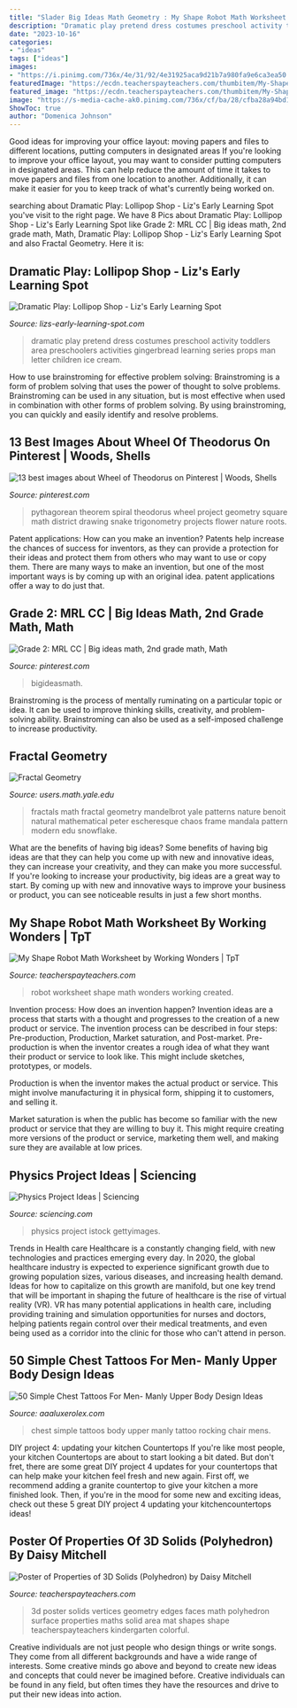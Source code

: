 ```yaml
---
title: "Slader Big Ideas Math Geometry : My Shape Robot Math Worksheet By Working Wonders"
description: "Dramatic play pretend dress costumes preschool activity toddlers area preschoolers activities gingerbread learning series props man letter children ice cream"
date: "2023-10-16"
categories:
- "ideas"
tags: ["ideas"]
images:
- "https://i.pinimg.com/736x/4e/31/92/4e31925aca9d21b7a980fa9e6ca3ea50.jpg"
featuredImage: "https://ecdn.teacherspayteachers.com/thumbitem/My-Shape-Robot-Math-Worksheet-3160705-1500873713/original-3160705-1.jpg"
featured_image: "https://ecdn.teacherspayteachers.com/thumbitem/My-Shape-Robot-Math-Worksheet-3160705-1500873713/original-3160705-1.jpg"
image: "https://s-media-cache-ak0.pinimg.com/736x/cf/ba/28/cfba28a94bd1897aa805186594a5f154--pythagorean-theorem-trigonometry.jpg"
ShowToc: true
author: "Domenica Johnson"
---
```



Good ideas for improving your office layout: moving papers and files to different locations, putting computers in designated areas
If you're looking to improve your office layout, you may want to consider putting computers in designated areas. This can help reduce the amount of time it takes to move papers and files from one location to another. Additionally, it can make it easier for you to keep track of what's currently being worked on.

	

		
searching about Dramatic Play: Lollipop Shop - Liz&#039;s Early Learning Spot you've visit to the right page. We have 8 Pics about Dramatic Play: Lollipop Shop - Liz&#039;s Early Learning Spot like Grade 2: MRL CC | Big ideas math, 2nd grade math, Math, Dramatic Play: Lollipop Shop - Liz&#039;s Early Learning Spot and also Fractal Geometry. Here it is:
		
    
## Dramatic Play: Lollipop Shop - Liz&#039;s Early Learning Spot

<img loading=lazy src="https://www.lizs-early-learning-spot.com/wp-content/uploads/2015/09/Dramatic-Play-Series.png" onerror="this.onerror=null;this.src='https://tse1.mm.bing.net/th?id=OIP.ibCvsoGZuiHIUSuoPPRjAQHaLH&amp;pid=15.1';" alt="Dramatic Play: Lollipop Shop - Liz&#039;s Early Learning Spot">

_Source: lizs-early-learning-spot.com_

>dramatic play pretend dress costumes preschool activity toddlers area preschoolers activities gingerbread learning series props man letter children ice cream. 

	

How to use brainstroming for effective problem solving:
Brainstroming is a form of problem solving that uses the power of thought to solve problems. Brainstroming can be used in any situation, but is most effective when used in combination with other forms of problem solving. By using brainstroming, you can quickly and easily identify and resolve problems.

    
## 13 Best Images About Wheel Of Theodorus On Pinterest | Woods, Shells

<img loading=lazy src="https://s-media-cache-ak0.pinimg.com/736x/cf/ba/28/cfba28a94bd1897aa805186594a5f154--pythagorean-theorem-trigonometry.jpg" onerror="this.onerror=null;this.src='https://tse4.mm.bing.net/th?id=OIP.0_a9a335sR6fMNVW1D8chAHaKJ&amp;pid=15.1';" alt="13 best images about Wheel of Theodorus on Pinterest | Woods, Shells">

_Source: pinterest.com_

>pythagorean theorem spiral theodorus wheel project geometry square math district drawing snake trigonometry projects flower nature roots. 

	

Patent applications: How can you make an invention?
Patents help increase the chances of success for inventors, as they can provide a protection for their ideas and protect them from others who may want to use or copy them. There are many ways to make an invention, but one of the most important ways is by coming up with an original idea. patent applications offer a way to do just that.

    
## Grade 2: MRL CC | Big Ideas Math, 2nd Grade Math, Math

<img loading=lazy src="https://i.pinimg.com/736x/4e/31/92/4e31925aca9d21b7a980fa9e6ca3ea50.jpg" onerror="this.onerror=null;this.src='https://tse4.mm.bing.net/th?id=OIP.dpjCEDWKo44H2bbgHeQfAwAAAA&amp;pid=15.1';" alt="Grade 2: MRL CC | Big ideas math, 2nd grade math, Math">

_Source: pinterest.com_

>bigideasmath. 

	

Brainstroming is the process of mentally ruminating on a particular topic or idea. It can be used to improve thinking skills, creativity, and problem-solving ability. Brainstroming can also be used as a self-imposed challenge to increase productivity.

    
## Fractal Geometry

<img loading=lazy src="http://users.math.yale.edu/public_html/People/frame/Fractals/Vlinders.gif" onerror="this.onerror=null;this.src='https://tse4.mm.bing.net/th?id=OIP.veBM4G9jeUU2AJJMj9apDgHaHE&amp;pid=15.1';" alt="Fractal Geometry">

_Source: users.math.yale.edu_

>fractals math fractal geometry mandelbrot yale patterns nature benoit natural mathematical peter escheresque chaos frame mandala pattern modern edu snowflake. 

	

What are the benefits of having big ideas?
Some benefits of having big ideas are that they can help you come up with new and innovative ideas, they can increase your creativity, and they can make you more successful. If you're looking to increase your productivity, big ideas are a great way to start. By coming up with new and innovative ways to improve your business or product, you can see noticeable results in just a few short months.

    
## My Shape Robot Math Worksheet By Working Wonders | TpT

<img loading=lazy src="https://ecdn.teacherspayteachers.com/thumbitem/My-Shape-Robot-Math-Worksheet-3160705-1500873713/original-3160705-1.jpg" onerror="this.onerror=null;this.src='https://tse3.mm.bing.net/th?id=OIP.yF352TeQ8byMws2UgGj7-gAAAA&amp;pid=15.1';" alt="My Shape Robot Math Worksheet by Working Wonders | TpT">

_Source: teacherspayteachers.com_

>robot worksheet shape math wonders working created. 

	

Invention process: How does an invention happen?
Invention ideas are a process that starts with a thought and progresses to the creation of a new product or service. The invention process can be described in four steps: Pre-production, Production, Market saturation, and Post-market.
Pre-production is when the inventor creates a rough idea of what they want their product or service to look like. This might include sketches, prototypes, or models.

Production is when the inventor makes the actual product or service. This might involve manufacturing it in physical form, shipping it to customers, and selling it.

Market saturation is when the public has become so familiar with the new product or service that they are willing to buy it. This might require creating more versions of the product or service, marketing them well, and making sure they are available at low prices.

    
## Physics Project Ideas | Sciencing

<img loading=lazy src="https://img-aws.ehowcdn.com/877x500p/s3-us-west-1.amazonaws.com/contentlab.studiod/getty/0aaf42d422ef4aaf8025d96c27b17f51" onerror="this.onerror=null;this.src='https://tse3.mm.bing.net/th?id=OIP.yhdxDOHSqG014I1IRUghqwHaEO&amp;pid=15.1';" alt="Physics Project Ideas | Sciencing">

_Source: sciencing.com_

>physics project istock gettyimages. 

	

Trends in Health care
Healthcare is a constantly changing field, with new technologies and practices emerging every day.  In 2020, the global healthcare industry is expected to experience significant growth due to growing population sizes, various diseases, and increasing health demand. Ideas for how to capitalize on this growth are manifold, but one key trend that will be important in shaping the future of healthcare is the rise of virtual reality (VR). VR has many potential applications in health care, including providing training and simulation opportunities for nurses and doctors, helping patients regain control over their medical treatments, and even being used as a corridor into the clinic for those who can't attend in person.

    
## 50 Simple Chest Tattoos For Men- Manly Upper Body Design Ideas

<img loading=lazy src="https://aaaluxerolex.com/images/50_simple_chest_tattoos_for_men-_manly_upper_body_design_ideas_26.jpg" onerror="this.onerror=null;this.src='https://tse1.mm.bing.net/th?id=OIP.ry7AWv5mGzKYXBKezQCv6AHaHa&amp;pid=15.1';" alt="50 Simple Chest Tattoos For Men- Manly Upper Body Design Ideas">

_Source: aaaluxerolex.com_

>chest simple tattoos body upper manly tattoo rocking chair mens. 

	

DIY project 4: updating your kitchen Countertops
If you're like most people, your kitchen Countertops are about to start looking a bit dated. But don't fret, there are some great DIY project 4 updates for your countertops that can help make your kitchen feel fresh and new again. First off, we recommend adding a granite countertop to give your kitchen a more finished look. Then, if you're in the mood for some new and exciting ideas, check out these 5 great DIY project 4 updating your kitchencountertops ideas!

    
## Poster Of Properties Of 3D Solids (Polyhedron) By Daisy Mitchell

<img loading=lazy src="https://ecdn.teacherspayteachers.com/thumbitem/Poster-of-Properties-of-3D-Solids-Polyhedron-1345702595/original-282055-1.jpg" onerror="this.onerror=null;this.src='https://tse2.mm.bing.net/th?id=OIP.wCJrMeJA5tcSrApuiahq2wAAAA&amp;pid=15.1';" alt="Poster of Properties of 3D Solids (Polyhedron) by Daisy Mitchell">

_Source: teacherspayteachers.com_

>3d poster solids vertices geometry edges faces math polyhedron surface properties maths solid area mat shapes shape teacherspayteachers kindergarten colorful. 

	

Creative individuals are not just people who design things or write songs. They come from all different backgrounds and have a wide range of interests. Some creative minds go above and beyond to create new ideas and concepts that could never be imagined before. Creative individuals can be found in any field, but often times they have the resources and drive to put their new ideas into action.

